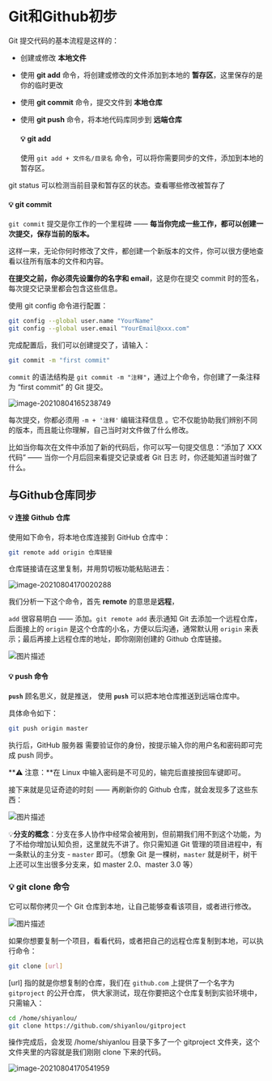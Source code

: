 #  Git和Github初步

Git 提交代码的基本流程是这样的：

- 创建或修改 **本地文件**

- 使用 **git add** 命令，将创建或修改的文件添加到本地的 **暂存区**，这里保存的是你的临时更改

- 使用 **git commit** 命令，提交文件到 **本地仓库**

- 使用 **git push** 命令，将本地代码库同步到 **远端仓库**

  

  #### 💡 git add

  使用 `git add + 文件名/目录名` 命令，可以将你需要同步的文件，添加到本地的暂存区。



git status 可以检测当前目录和暂存区的状态。查看哪些修改被暂存了

#### 💡 git commit

`git commit` 提交是你工作的一个里程碑 —— **每当你完成一些工作，都可以创建一次提交，保存当前的版本。**

这样一来，无论你何时修改了文件，都创建一个新版本的文件，你可以很方便地查看以往所有版本的文件和内容。

**在提交之前，你必须先设置你的名字和 email**，这是你在提交 commit 时的签名，每次提交记录里都会包含这些信息。

使用 git config 命令进行配置：

```bash
git config --global user.name "YourName"
git config --global user.email "YourEmail@xxx.com"
```

完成配置后，我们可以创建提交了，请输入：

```bash
git commit -m "first commit"
```

`commit` 的语法结构是 `git commit -m "注释"`，通过上个命令，你创建了一条注释为 “first commit” 的 Git 提交。

![image-20210804165238749](C:\Users\12424\AppData\Roaming\Typora\typora-user-images\image-20210804165238749.png)

每次提交，你都必须用 `-m + '注释'` 编辑注释信息 。它不仅能协助我们辨别不同的版本，而且能让你理解，自己当时对文件做了什么修改。

比如当你每次在文件中添加了新的代码后，你可以写一句提交信息：“添加了 XXX 代码” —— 当你一个月后回来看提交记录或者 Git 日志 时，你还能知道当时做了什么。

##  与Github仓库同步

#### 💡 连接 Github 仓库

使用如下命令，将本地仓库连接到 GitHub 仓库中：

```bash
git remote add origin 仓库链接
```

仓库链接请在这里复制，并用剪切板功能粘贴进去：

![image-20210804170020288](C:\Users\12424\AppData\Roaming\Typora\typora-user-images\image-20210804170020288.png)

我们分析一下这个命令，首先 **remote** 的意思是**远程**，

`add` 很容易明白 —— 添加。`git remote add` 表示通知 Git 去添加一个远程仓库，后面接上的 `origin` 是这个仓库的小名，方便以后沟通，通常默认用 `origin` 来表示；最后再接上远程仓库的地址，即你刚刚创建的 Github 仓库链接。

![图片描述](https://doc.shiyanlou.com/courses/uid8504-20190523-1558607911486)

#### 💡 push 命令

**`push`** 顾名思义，就是推送， 使用 **`push`** 可以把本地仓库推送到远端仓库中。

具体命令如下：

```bash
git push origin master
```

执行后，GitHub 服务器 需要验证你的身份，按提示输入你的用户名和密码即可完成 push 同步。

**⚠️ 注意：**在 Linux 中输入密码是不可见的，输完后直接按回车键即可。

接下来就是见证奇迹的时刻 —— 再刷新你的 Github 仓库，就会发现多了这些东西：

![图片描述](https://doc.shiyanlou.com/courses/uid8504-20190523-1558609348514)

💡**分支的概念**：分支在多人协作中经常会被用到，但前期我们用不到这个功能，为了不给你增加认知负担，这里就先不讲了。你只需知道 Git 管理的项目进程中，有一条默认的主分支 - `master` 即可。（想象 Git 是一棵树，`master` 就是树干，树干上还可以生出很多分支来，如 master 2.0、master 3.0 等）

### 💡 git clone 命令

它可以帮你拷贝一个 Git 仓库到本地，让自己能够查看该项目，或者进行修改。

![图片描述](https://doc.shiyanlou.com/courses/uid8504-20190523-1558610914428)

如果你想要复制一个项目，看看代码，或者把自己的远程仓库复制到本地，可以执行命令：

```bash
git clone [url]
```

[url] 指的就是你想复制的仓库，我们在 `github.com` 上提供了一个名字为 `gitproject` 的公开仓库， 供大家测试，现在你要把这个仓库复制到实验环境中，只需输入：

```bash
cd /home/shiyanlou/
git clone https://github.com/shiyanlou/gitproject
```

操作完成后，会发现 /home/shiyanlou 目录下多了一个 gitproject 文件夹，这个文件夹里的内容就是我们刚刚 clone 下来的代码。

![image-20210804170541959](C:\Users\12424\AppData\Roaming\Typora\typora-user-images\image-20210804170541959.png)


